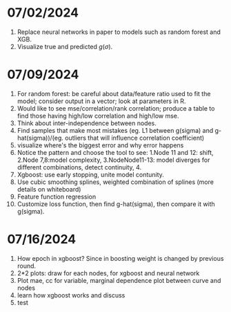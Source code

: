 # 07/02/2024
1. Replace neural networks in paper to models such as random forest and XGB.
2. Visualize true and predicted $g(\sigma)$.

# 07/09/2024
1. For random forest: be careful about data/feature ratio used to fit the model; consider output in a vector; look at parameters in R.
2. Would like to see mse/correlation/rank correlation; produce a table to find those having high/low correlation and high/low mse.
3. Think about inter-independence between nodes.
4. Find samples that make most mistakes (eg. L1 between g(sigma) and g-hat(sigma))/(eg. outliers that will influence correlation coefficient)
5. visualize where's the biggest error and why error happens
6. Notice the pattern and choose the tool to see: 1.Node 11 and 12: shift, 2.Node 7,8:model complexity, 3.NodeNode11-13: model diverges for different combinations, detect continuity, 4.
7. Xgboost: use early stopping, unite model contunity.
8. Use cubic smoothing splines, weighted combination of splines (more details on whiteboard)
9. Feature function regression
10. Customize loss function, then find g-hat(sigma), then compare it with g(sigma). 

# 07/16/2024
1. How epoch in xgboost? Since in boosting weight is changed by previous round.
2. 2*2 plots: draw for each nodes, for xgboost and neural network
3. Plot mae, cc for variable, marginal dependence plot between curve and nodes
4. learn how xgboost works and discuss
5. test 
